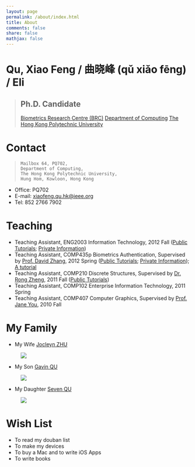 ```yaml
---
layout: page
permalink: /about/index.html
title: About
comments: false
share: false
mathjax: false
---
```


# Qu, Xiao Feng / 曲晓峰 (qǔ xiǎo fēng) / Eli

> Ph.D. Candidate
> ---
> [Biometrics Research Centre (BRC)](http://www4.comp.polyu.edu.hk/~biometrics)
> [Department of Computing](http://www.comp.polyu.edu.hk)
> [The Hong Kong Polytechnic University](http://www.polyu.edu.hk)

# Contact

>     Mailbox 64, PQ702,
>     Department of Computing,
>     The Hong Kong Polytechnic University,
>     Hung Hom, Kowloon, Hong Kong

+ Office: PQ702
+ E-mail: xiaofeng.qu.hk@ieee.org
+ Tel: 852 2766 7902

# Teaching

+ Teaching Assistant, ENG2003 Information Technology, 2012 Fall (<a href="https://github.com/quxiaofeng/eng2003" target="_blank">Public Tutorials</a>; <a href="https://bitbucket.org/quxiaofeng/eng2003" target="_blank">Private Information</a>)
+ Teaching Assistant, COMP435p Biometrics Authentication, Supervised by [Prof. David Zhang](http://www4.comp.polyu.edu.hk/~csdzhang/), 2012 Spring (<a href="https://github.com/quxiaofeng/COMP435p" target="_blank">Public Tutorials</a>; <a href="https://bitbucket.org/quxiaofeng/comp435p" target="_blank">Private Information</a>); <a href="http://COMP435p.tk">A tutorial</a>
+ Teaching Assistant, COMP210 Discrete Structures, Supervised by <a href="http://www.cas.mcmaster.ca/~rzheng/">Dr. Rong Zheng</a>, 2011 Fall (<a href="https://github.com/quxiaofeng/comp210tut" target="_blank">Public Tutorials</a>)
+ Teaching Assistant, COMP102 Enterprise Information Technology, 2011 Spring
+ Teaching Assistant, COMP407 Computer Graphics, Supervised by [Prof. Jane You](http://www4.comp.polyu.edu.hk/~csyjia/profile_JaneYou.pdf), 2010 Fall


# My Family

+ My Wife [Jocleyn ZHU](http://www.jocelynzhu.tk)

<figure>
  <a href="http://www.jocelynzhu.tk">
    <img src="{{ site.url }}/images/jocelynzhu-240x240.jpg" />
  </a>
</figure>

+ My Son [Gavin QU](http://www.gavinqu.tk)

<figure>
  <a href="http://www.gavinqu.tk">
    <img src="{{ site.url }}/images/gavinqu-436x240.jpg" />
  </a>
</figure>

+ My Daughter [Seven QU](http://www.sevenqu.tk)

<figure>
  <a href="http://www.sevenqu.tk">
    <img src="{{ site.url }}/images/sevenqu-240x240.jpg" />
  </a>
</figure>

# Wish List

+ To read my douban list
+ To make my devices
+ To buy a Mac and to write iOS Apps
+ To write books